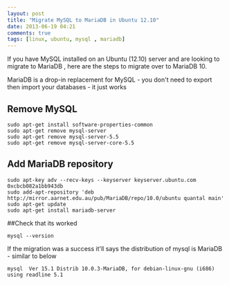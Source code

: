 ```yaml
---
layout: post
title: "Migrate MySQL to MariaDB in Ubuntu 12.10"
date: 2013-06-19 04:21
comments: true
tags: [linux, ubuntu, mysql , mariadb]
---
```

If you have MySQL installed on an Ubuntu (12.10) server and are looking to migrate to MariaDB
, here are the steps to migrate over to MariaDB 10.

MariaDB is a drop-in replacement for MySQL - you don't need to export then import your databases - it just works

## Remove MySQL

    sudo apt-get install software-properties-common                                                                                                                                        
    sudo apt-get remove mysql-server                                                                                                                                                       
    sudo apt-get remove mysql-server-5.5                                                                                                                                                   
    sudo apt-get remove mysql-server-core-5.5                                                                                                                                              

## Add MariaDB repository

    sudo apt-key adv --recv-keys --keyserver keyserver.ubuntu.com 0xcbcb082a1bb943db                                                                                                       
    sudo add-apt-repository 'deb http://mirror.aarnet.edu.au/pub/MariaDB/repo/10.0/ubuntu quantal main'                                                                                    
    sudo apt-get update                                                                                                                                                                    
    sudo apt-get install mariadb-server                                                                                                                                                    

##Check that its worked

    mysql --version           

If the migration was a success it'll says the distribution of mysql is MariaDB - similar to below                                                                                                                                                   

    mysql  Ver 15.1 Distrib 10.0.3-MariaDB, for debian-linux-gnu (i686) using readline 5.1      
